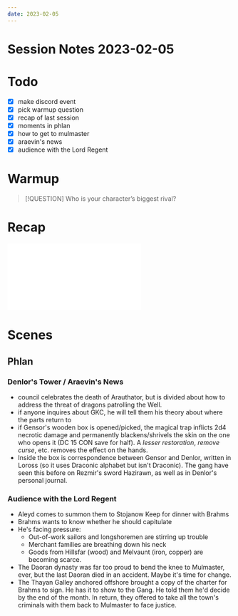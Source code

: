 ```yaml
---
date: 2023-02-05
---
```

# Session Notes 2023-02-05
# Todo
- [x] make discord event
- [x] pick warmup question
- [x] recap of last session
- [x] moments in phlan
- [x] how to get to mulmaster
- [x] araevin's news
- [x] audience with the Lord Regent
# Warmup
> [!QUESTION] Who is your character’s biggest rival?
# Recap
![a3e39](../logbook/act-iii/a3e39.md)
# Scenes
## Phlan
### Denlor's Tower / Araevin's News
- council celebrates the death of Arauthator, but is divided about how to address the threat of dragons patrolling the Well. 
- if anyone inquires about GKC, he will tell them his theory about where the parts return to
- if Gensor's wooden box is opened/picked, the magical trap inflicts 2d4 necrotic damage and permanently blackens/shrivels the skin on the one who opens it (DC 15 CON save for half). A _lesser restoration_, _remove curse_, etc. removes the effect on the hands.
- Inside the box is correspondence between Gensor and Denlor, written in Loross (so it uses Draconic alphabet but isn't Draconic). The gang have seen this before on Rezmir's sword Hazirawn, as well as in Denlor's personal journal.
### Audience with the Lord Regent
- Aleyd comes to summon them to Stojanow Keep for dinner with Brahms
- Brahms wants to know whether he should capitulate
- He's facing pressure:
	- Out-of-work sailors and longshoremen are stirring up trouble
	- Merchant families are breathing down his neck
	- Goods from Hillsfar (wood) and Melvaunt (iron, copper) are becoming scarce.
- The Daoran dynasty was far too proud to bend the knee to Mulmaster, ever, but the last Daoran died in an accident. Maybe it's time for change.
- The Thayan Galley anchored offshore brought a copy of the charter for Brahms to sign. He has it to show to the Gang. He told them he'd decide by the end of the month. In return, they offered to take all the town's criminals with them back to Mulmaster to face justice.
